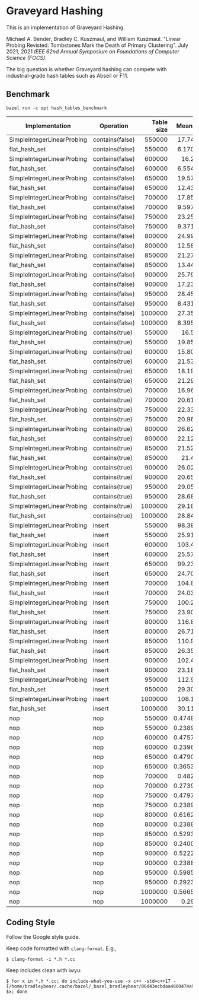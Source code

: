 # Graveyard Hashing

This is an implementation of Graveyard Hashing.

Michael A. Bender, Bradley C. Kuszmaul, and William Kuszmaul.  "Linear Probing
Revisted: Tombstones Mark the Death of Primary Clustering".  July 2021, 2021
*IEEE 62nd Annual Symposium on Foundations of Computer Science (FOCS)*.

The big question is whether Graveyard hashing can compete with industrial-grade
hash tables such as Abseil or F11.

## Benchmark

```shell
bazel run -c opt hash_tables_benchmark
```

|Implementation|Operation|Table size|Mean Time|±   |Memory Utilization|
|--------------|---------|---------:|--------:|---:|-----------------:|
|SimpleIntegerLinearProbing|contains(false)|550000|17.7484ns|±4.72292ns/op|83.4414%|
|flat_hash_set|contains(false)|550000|6.17088ns|±3.22623ns/op|46.6241%|
|SimpleIntegerLinearProbing|contains(false)|600000|16.295ns|±3.92106ns/op|78.0235%|
|flat_hash_set|contains(false)|600000|6.55476ns|±3.34235ns/op|50.8627%|
|SimpleIntegerLinearProbing|contains(false)|650000|19.5707ns|±5.56598ns/op|84.5255%|
|flat_hash_set|contains(false)|650000|12.4314ns|±2.20955ns/op|55.1012%|
|SimpleIntegerLinearProbing|contains(false)|700000|17.8549ns|±3.97794ns/op|78.0239%|
|flat_hash_set|contains(false)|700000|9.59747ns|±2.67409ns/op|59.3398%|
|SimpleIntegerLinearProbing|contains(false)|750000|23.2542ns|±4.44143ns/op|83.597%|
|flat_hash_set|contains(false)|750000|9.37124ns|±4.42897ns/op|63.5783%|
|SimpleIntegerLinearProbing|contains(false)|800000|24.9962ns|±6.52282ns/op|76.4319%|
|flat_hash_set|contains(false)|800000|12.5878ns|±5.20171ns/op|67.8169%|
|SimpleIntegerLinearProbing|contains(false)|850000|21.2787ns|±3.55503ns/op|81.2088%|
|flat_hash_set|contains(false)|850000|13.4403ns|±3.46444ns/op|72.0555%|
|SimpleIntegerLinearProbing|contains(false)|900000|25.7964ns|±2.33003ns/op|85.9858%|
|flat_hash_set|contains(false)|900000|17.2359ns|±2.86555ns/op|76.294%|
|SimpleIntegerLinearProbing|contains(false)|950000|28.4565ns|±5.47884ns/op|77.797%|
|flat_hash_set|contains(false)|950000|8.43128ns|±1.91345ns/op|40.2663%|
|SimpleIntegerLinearProbing|contains(false)|1000000|27.3509ns|±2.46874ns/op|81.8916%|
|flat_hash_set|contains(false)|1000000|8.39515ns|±2.70608ns/op|42.3855%|
|SimpleIntegerLinearProbing|contains(true)|550000|16.544ns|±0.623392ns/op|83.4414%|
|flat_hash_set|contains(true)|550000|19.8508ns|±2.88644ns/op|46.6241%|
|SimpleIntegerLinearProbing|contains(true)|600000|15.8057ns|±2.11491ns/op|78.0235%|
|flat_hash_set|contains(true)|600000|21.5351ns|±4.21114ns/op|50.8627%|
|SimpleIntegerLinearProbing|contains(true)|650000|18.1944ns|±1.55687ns/op|84.5255%|
|flat_hash_set|contains(true)|650000|21.2974ns|±3.61431ns/op|55.1012%|
|SimpleIntegerLinearProbing|contains(true)|700000|16.9602ns|±0.896303ns/op|78.0239%|
|flat_hash_set|contains(true)|700000|20.6158ns|±2.2804ns/op|59.3398%|
|SimpleIntegerLinearProbing|contains(true)|750000|22.3348ns|±2.7335ns/op|83.597%|
|flat_hash_set|contains(true)|750000|20.9617ns|±3.20003ns/op|63.5783%|
|SimpleIntegerLinearProbing|contains(true)|800000|26.6232ns|±9.18883ns/op|76.4319%|
|flat_hash_set|contains(true)|800000|22.1237ns|±4.12824ns/op|67.8169%|
|SimpleIntegerLinearProbing|contains(true)|850000|21.5221ns|±1.38711ns/op|81.2088%|
|flat_hash_set|contains(true)|850000|21.469ns|±0.776895ns/op|72.0555%|
|SimpleIntegerLinearProbing|contains(true)|900000|26.0229ns|±1.38216ns/op|85.9858%|
|flat_hash_set|contains(true)|900000|20.6546ns|±1.47281ns/op|76.294%|
|SimpleIntegerLinearProbing|contains(true)|950000|29.0581ns|±4.41806ns/op|77.797%|
|flat_hash_set|contains(true)|950000|28.6814ns|±1.85448ns/op|40.2663%|
|SimpleIntegerLinearProbing|contains(true)|1000000|29.1856ns|±2.20744ns/op|81.8916%|
|flat_hash_set|contains(true)|1000000|28.8436ns|±2.0069ns/op|42.3855%|
|SimpleIntegerLinearProbing|insert|550000|98.3914ns|±1.69091ns/op|83.4414%|
|flat_hash_set|insert|550000|25.9141ns|±0.971014ns/op|46.6241%|
|SimpleIntegerLinearProbing|insert|600000|103.416ns|±1.86869ns/op|78.0235%|
|flat_hash_set|insert|600000|25.5773ns|±0.118736ns/op|50.8627%|
|SimpleIntegerLinearProbing|insert|650000|99.2379ns|±3.68472ns/op|84.5255%|
|flat_hash_set|insert|650000|24.7071ns|±0.303122ns/op|55.1012%|
|SimpleIntegerLinearProbing|insert|700000|104.806ns|±2.27341ns/op|78.0239%|
|flat_hash_set|insert|700000|24.0366ns|±0.992052ns/op|59.3398%|
|SimpleIntegerLinearProbing|insert|750000|100.203ns|±1.55311ns/op|83.597%|
|flat_hash_set|insert|750000|23.9005ns|±0.698539ns/op|63.5783%|
|SimpleIntegerLinearProbing|insert|800000|116.868ns|±24.6646ns/op|76.4319%|
|flat_hash_set|insert|800000|26.7149ns|±5.11104ns/op|67.8169%|
|SimpleIntegerLinearProbing|insert|850000|110.953ns|±11.2295ns/op|81.2088%|
|flat_hash_set|insert|850000|26.3564ns|±7.94875ns/op|72.0555%|
|SimpleIntegerLinearProbing|insert|900000|102.464ns|±9.1834ns/op|85.9858%|
|flat_hash_set|insert|900000|23.1841ns|±0.206381ns/op|76.294%|
|SimpleIntegerLinearProbing|insert|950000|112.918ns|±10.3573ns/op|77.797%|
|flat_hash_set|insert|950000|29.3089ns|±2.12847ns/op|40.2663%|
|SimpleIntegerLinearProbing|insert|1000000|108.113ns|±5.07784ns/op|81.8916%|
|flat_hash_set|insert|1000000|30.1137ns|±0.777363ns/op|42.3855%|
|nop|nop|550000|0.474902ns|±0.0369645ns/op|inf%|
|nop|nop|550000|0.238978ns|±0.00223021ns/op|inf%|
|nop|nop|600000|0.475779ns|±0.0147927ns/op|inf%|
|nop|nop|600000|0.239602ns|±0.00771602ns/op|inf%|
|nop|nop|650000|0.479088ns|±0.0111781ns/op|inf%|
|nop|nop|650000|0.365331ns|±0.019696ns/op|inf%|
|nop|nop|700000|0.48206ns|±0.0335858ns/op|inf%|
|nop|nop|700000|0.273909ns|±0.0204799ns/op|inf%|
|nop|nop|750000|0.479791ns|±0.0119773ns/op|inf%|
|nop|nop|750000|0.238918ns|±0.001875ns/op|inf%|
|nop|nop|800000|0.616211ns|±0.0617714ns/op|inf%|
|nop|nop|800000|0.238891ns|±0.00166295ns/op|inf%|
|nop|nop|850000|0.529353ns|±0.111717ns/op|inf%|
|nop|nop|850000|0.240077ns|±0.00868675ns/op|inf%|
|nop|nop|900000|0.522299ns|±0.0631018ns/op|inf%|
|nop|nop|900000|0.238865ns|±0.00148397ns/op|inf%|
|nop|nop|950000|0.598598ns|±0.0553874ns/op|inf%|
|nop|nop|950000|0.292349ns|±0.0299294ns/op|inf%|
|nop|nop|1000000|0.566504ns|±0.0532927ns/op|inf%|
|nop|nop|1000000|0.2929ns|±0.0187852ns/op|inf%|


## Coding Style

Follow the Google style guide.

Keep code formatted with `clang-format`.  E.g.,
```shell
$ clang-format -i *.h *.cc
```

Keep includes clean with iwyu:

```shell
$ for x in *.h *.cc; do include-what-you-use -x c++ -std=c++17 -I/home/bradleybear/.cache/bazel/_bazel_bradleybear/06d43ecbdaa4800474a92f4f59e8b2b3/external/com_google_absl/ $x; done
```
